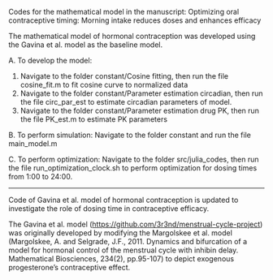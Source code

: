 Codes for the mathematical model in the manuscript: 
Optimizing oral contraceptive timing: Morning intake reduces doses and enhances efficacy

The mathematical model of hormonal contraception was developed using the Gavina et al. model as the baseline model.

A. To develop the model:
   1. Navigate to the folder constant/Cosine fitting, then run the file cosine_fit.m to fit cosine curve to normalized data
   2. Navigate to the folder constant/Parameter estimation circadian, then run the file circ_par_est to estimate circadian parameters of model.
   3. Navigate to the folder constant/Parameter estimation drug PK, then run the file PK_est.m to estimate PK parameters
      
B. To perform simulation:
   Navigate to the folder constant and run the file main_model.m
   
C. To perform optimization:
   Navigate to the folder src/julia_codes, then run the file run_optimization_clock.sh to perform optimization for dosing times from 1:00 to 24:00.
   


--------------------------------------------

Code of Gavina et al. model of hormonal contraception is updated to investigate the role of dosing time in contraceptive efficacy.

The Gavina et al. model (https://github.com/3r3nd/menstrual-cycle-project) was originally developed by modifying the Margolskee et al. model (Margolskee, A. and Selgrade, J.F., 2011. Dynamics and bifurcation of a model for hormonal control of the menstrual cycle with inhibin delay. Mathematical Biosciences, 234(2), pp.95-107) to depict exogenous progesterone’s contraceptive effect.
